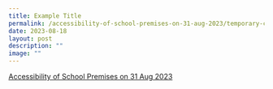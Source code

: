 ```yaml
---
title: Example Title
permalink: /accessibility-of-school-premises-on-31-aug-2023/temporary-closure/permalink/
date: 2023-08-18
layout: post
description: ""
image: ""
---
```

[Accessibility of School Premises on 31 Aug 2023](/files/accessibility%20of%20school%20premises%20on%2031%20aug%202023.pdf)